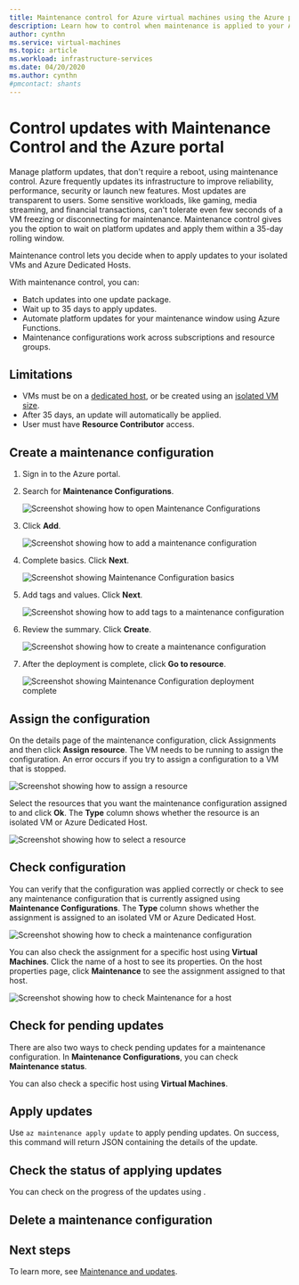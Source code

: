 ```yaml
---
title: Maintenance control for Azure virtual machines using the Azure portal 
description: Learn how to control when maintenance is applied to your Azure VMs using Maintenance Control and the Azure portal.
author: cynthn
ms.service: virtual-machines
ms.topic: article
ms.workload: infrastructure-services
ms.date: 04/20/2020
ms.author: cynthn
#pmcontact: shants
---
```


# Control updates with Maintenance Control and the Azure portal

Manage platform updates, that don't require a reboot, using maintenance control. Azure frequently updates its infrastructure to improve reliability, performance, security or launch new features. Most updates are transparent to users. Some sensitive workloads, like gaming, media streaming, and financial transactions, can't tolerate even few seconds of a VM freezing or disconnecting for maintenance. Maintenance control gives you the option to wait on platform updates and apply them within a 35-day rolling window. 

Maintenance control lets you decide when to apply updates to your isolated VMs and Azure Dedicated Hosts.

With maintenance control, you can:
- Batch updates into one update package.
- Wait up to 35 days to apply updates. 
- Automate platform updates for your maintenance window using Azure Functions.
- Maintenance configurations work across subscriptions and resource groups. 

## Limitations

- VMs must be on a [dedicated host](./linux/dedicated-hosts.md), or be created using an [isolated VM size](./linux/isolation.md).
- After 35 days, an update will automatically be applied.
- User must have **Resource Contributor** access.

## Create a maintenance configuration

1. Sign in to the Azure portal.

1. Search for **Maintenance Configurations**.

   ![Screenshot showing how to open Maintenance Configurations](media/virtual-machines-maintenance-control-portal/maintenance-configurations-search.png)

1. Click **Add**.

   ![Screenshot showing how to add a maintenance configuration](media/virtual-machines-maintenance-control-portal/maintenance-configurations-add.png)

1. Complete basics. Click **Next**.

   ![Screenshot showing Maintenance Configuration basics](media/virtual-machines-maintenance-control-portal/maintenance-configurations-basics.png)

1. Add tags and values. Click **Next**.

   ![Screenshot showing how to add tags to a maintenance configuration](media/virtual-machines-maintenance-control-portal/maintenance-configurations-tags.png)

1. Review the summary. Click **Create**.

   ![Screenshot showing how to create a maintenance configuration](media/virtual-machines-maintenance-control-portal/maintenance-configurations-create.png)

1. After the deployment is complete, click **Go to resource**.

   ![Screenshot showing Maintenance Configuration deployment complete](media/virtual-machines-maintenance-control-portal/maintenance-configurations-deployment-complete.png)

## Assign the configuration

On the details page of the maintenance configuration, click Assignments and then click **Assign resource**. The VM needs to be running to assign the configuration. An error occurs if you try to assign a configuration to a VM that is stopped. <!---Shantanu to add details about the error case--->

![Screenshot showing how to assign a resource](media/virtual-machines-maintenance-control-portal/maintenance-configurations-add-assignment.png)

Select the resources that you want the maintenance configuration assigned to and click **Ok**. The **Type** column shows whether the resource is an isolated VM or Azure Dedicated Host. 

![Screenshot showing how to select a resource](media/virtual-machines-maintenance-control-portal/maintenance-configurations-select-resource.png)

## Check configuration

You can verify that the configuration was applied correctly or check to see any maintenance configuration that is currently assigned using **Maintenance Configurations**. The **Type** column shows whether the assignment is assigned to an isolated VM or Azure Dedicated Host. 

![Screenshot showing how to check a maintenance configuration](media/virtual-machines-maintenance-control-portal/maintenance-configurations-create.png)

You can also check the assignment for a specific host using **Virtual Machines**. Click the name of a host to see its properties. On the host properties page, click **Maintenance** to see the assignment assigned to that host. 

![Screenshot showing how to check Maintenance for a host](media/virtual-machines-maintenance-control-portal/maintenance-configurations-create.png)


## Check for pending updates

There are also two ways to check pending updates for a maintenance configuration. In **Maintenance Configurations**, you can check **Maintenance status**.

You can also check a specific host using **Virtual Machines**. 


## Apply updates

Use `az maintenance apply update` to apply pending updates. On success, this command will return JSON containing the details of the update.

## Check the status of applying updates 

You can check on the progress of the updates using . 


## Delete a maintenance configuration


## Next steps

To learn more, see [Maintenance and updates](maintenance-and-updates.md).
